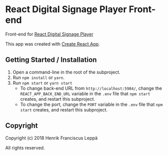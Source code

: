 React Digital Signage Player Front-end
======================================

Front-end for [React Digital Signage Player][RDSP]

This app was created with [Create React App](./create-react-app.md).


Getting Started / Installation
------------------------------

1. Open a command-line in the root of the subproject.
2. Run `npm install` or `yarn`.
3. Run `npm start` or `yarn start`
   - To change back-end URL from `http://localhost:5984/`, change the
     `REACT_APP_BACK_END_URL` variable in the `.env` file that `npm start`
     creates, and restart this subproject.
   - To change the port, change the `PORT` variable in the `.env` file that
     `npm start` creates, and restart this subproject.


Copyright
---------

Copyright (c) 2018 Henrik Franciscus Leppä

All rights reserved.


[RDSP]: https://github.com/henrik-leppa/react-digital-signage-player
